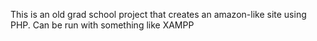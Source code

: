 This is an old grad school project that creates an amazon-like site using PHP. Can be run with something like XAMPP
